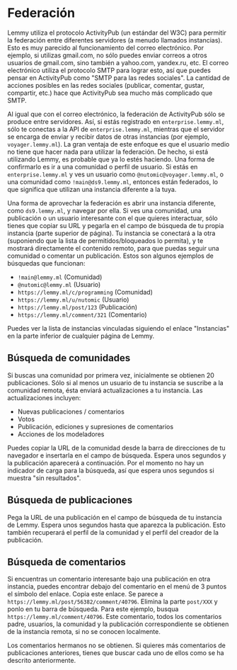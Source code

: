 # Federación

Lemmy utiliza el protocolo ActivityPub (un estándar del W3C) para permitir la federación entre diferentes servidores (a menudo llamados instancias). Esto es muy parecido al funcionamiento del correo electrónico. Por ejemplo, si utilizas gmail.com, no sólo puedes enviar correos a otros usuarios de gmail.com, sino también a yahoo.com, yandex.ru, etc. El correo electrónico utiliza el protocolo SMTP para lograr esto, así que puedes pensar en ActivityPub como "SMTP para las redes sociales". La cantidad de acciones posibles en las redes sociales (publicar, comentar, gustar, compartir, etc.) hace que ActivityPub sea mucho más complicado que SMTP.

Al igual que con el correo electrónico, la federación de ActivityPub sólo se produce entre servidores. Así, si estás registrado en `enterprise.lemmy.ml`, sólo te conectas a la API de `enterprise.lemmy.ml`, mientras que el servidor se encarga de enviar y recibir datos de otras instancias (por ejemplo, `voyager.lemmy.ml`). La gran ventaja de este enfoque es que el usuario medio no tiene que hacer nada para utilizar la federación. De hecho, si está utilizando Lemmy, es probable que ya lo estés haciendo. Una forma de confirmarlo es ir a una comunidad o perfil de usuario. Si estás en `enterprise.lemmy.ml` y ves un usuario como `@nutomic@voyager.lemmy.ml`, o una comunidad como `!main@ds9.lemmy.ml`, entonces están federados, lo que significa que utilizan una instancia diferente a la tuya.

Una forma de aprovechar la federación es abrir una instancia diferente, como `ds9.lemmy.ml`, y navegar por ella. Si ves una comunidad, una publicación o un usuario interesante con el que quieres interactuar, sólo tienes que copiar su URL y pegarla en el campo de búsqueda de tu propia instancia (parte superior de página). Tu instancia se conectará a la otra (suponiendo que la lista de permitidos/bloqueados lo permita), y te mostrará directamente el contenido remoto, para que puedas seguir una comunidad o comentar un publicación. Estos son algunos ejemplos de búsquedas que funcionan:

- `!main@lemmy.ml` (Comunidad)
- `@nutomic@lemmy.ml` (Usuario)
- `https://lemmy.ml/c/programming` (Comunidad)
- `https://lemmy.ml/u/nutomic` (Usuario)
- `https://lemmy.ml/post/123` (Publicación)
- `https://lemmy.ml/comment/321` (Comentario)

Puedes ver la lista de instancias vinculadas siguiendo el enlace "Instancias" en la parte inferior de cualquier página de Lemmy.

## Búsqueda de comunidades

Si buscas una comunidad por primera vez, inicialmente se obtienen 20 publicaciones. Sólo si al menos un usuario de tu instancia se suscribe a la comunidad remota, ésta enviará actualizaciones a tu instancia. Las actualizaciones incluyen:

- Nuevas publicaciones / comentarios
- Votos
- Publicación, ediciones y supresiones de comentarios
- Acciones de los modeladores

Puedes copiar la URL de la comunidad desde la barra de direcciones de tu navegador e insertarla en el campo de búsqueda. Espera unos segundos y la publicación aparecerá a continuación. Por el momento no hay un indicador de carga para la búsqueda, así que espera unos segundos si muestra "sin resultados".

## Búsqueda de publicaciones

Pega la URL de una publicación en el campo de búsqueda de tu instancia de Lemmy. Espera unos segundos hasta que aparezca la publicación. Esto también recuperará el perfil de la comunidad y el perfil del creador de la publicación.

## Búsqueda de comentarios

Si encuentras un comentario interesante bajo una publicación en otra instancia, puedes encontrar debajo del comentario en el menú de 3 puntos el símbolo del enlace. Copia este enlace. Se parece a `https://lemmy.ml/post/56382/comment/40796`. Elimina la parte `post/XXX` y ponlo en tu barra de búsqueda. Para este ejemplo, busqua `https://lemmy.ml/comment/40796`. Este comentario, todos los comentarios padre, usuarios, la comunidad y la publicación correspondiente se obtienen de la instancia remota, si no se conocen localmente.
 
Los comentarios hermanos no se obtienen. Si quieres más comentarios de publicaciones anteriores, tienes que buscar cada uno de ellos como se ha descrito anteriormente.
